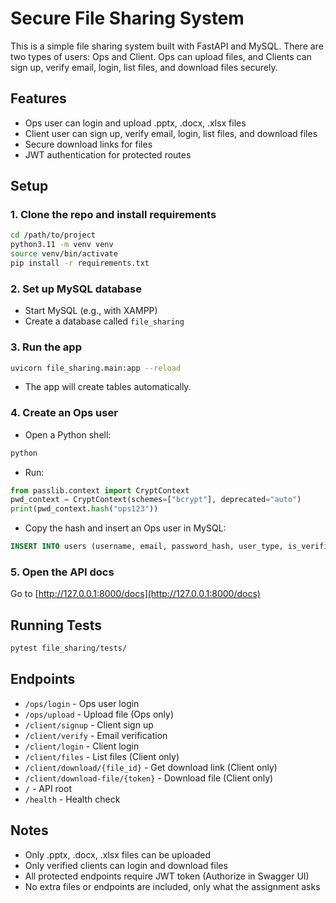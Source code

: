 # Secure File Sharing System

This is a simple file sharing system built with FastAPI and MySQL. There are two types of users: Ops and Client. Ops can upload files, and Clients can sign up, verify email, login, list files, and download files securely.

## Features
- Ops user can login and upload .pptx, .docx, .xlsx files
- Client user can sign up, verify email, login, list files, and download files
- Secure download links for files
- JWT authentication for protected routes

## Setup

### 1. Clone the repo and install requirements
```bash
cd /path/to/project
python3.11 -m venv venv
source venv/bin/activate
pip install -r requirements.txt
```

### 2. Set up MySQL database
- Start MySQL (e.g., with XAMPP)
- Create a database called `file_sharing`

### 3. Run the app
```bash
uvicorn file_sharing.main:app --reload
```
- The app will create tables automatically.

### 4. Create an Ops user
- Open a Python shell:
```bash
python
```
- Run:
```python
from passlib.context import CryptContext
pwd_context = CryptContext(schemes=["bcrypt"], deprecated="auto")
print(pwd_context.hash("ops123"))
```
- Copy the hash and insert an Ops user in MySQL:
```sql
INSERT INTO users (username, email, password_hash, user_type, is_verified) VALUES ('ops1', 'ops1@example.com', '<your_hash>', 'ops', 1);
```

### 5. Open the API docs
Go to [http://127.0.0.1:8000/docs](http://127.0.0.1:8000/docs)

## Running Tests
```bash
pytest file_sharing/tests/
```

## Endpoints
- `/ops/login` - Ops user login
- `/ops/upload` - Upload file (Ops only)
- `/client/signup` - Client sign up
- `/client/verify` - Email verification
- `/client/login` - Client login
- `/client/files` - List files (Client only)
- `/client/download/{file_id}` - Get download link (Client only)
- `/client/download-file/{token}` - Download file (Client only)
- `/` - API root
- `/health` - Health check

## Notes
- Only .pptx, .docx, .xlsx files can be uploaded
- Only verified clients can login and download files
- All protected endpoints require JWT token (Authorize in Swagger UI)
- No extra files or endpoints are included, only what the assignment asks
